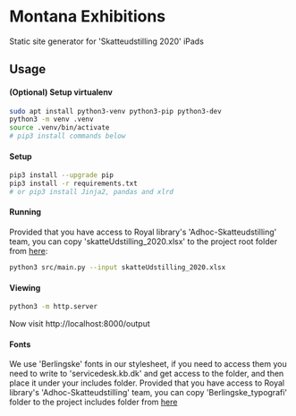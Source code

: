 # Montana Exhibitions

Static site generator for 'Skatteudstilling 2020' iPads

## Usage

#### (Optional) Setup virtualenv
```bash
sudo apt install python3-venv python3-pip python3-dev
python3 -m venv .venv
source .venv/bin/activate
# pip3 install commands below
```

#### Setup
```bash
pip3 install --upgrade pip
pip3 install -r requirements.txt
# or pip3 install Jinja2, pandas and xlrd
```

#### Running
Provided that you have access to Royal library's 'Adhoc-Skatteudstilling' team, you can copy 'skatteUdstilling_2020.xlsx' to the project root folder from [here](https://teams.microsoft.com/l/file/899C55C1-1929-4F98-9482-1C0848F71176?tenantId=6a74b223-3e14-422e-a272-1ee287717296&fileType=xlsx&objectUrl=https%3A%2F%2Fkbintern.sharepoint.com%2Fsites%2FAdhoc-Skatteudstilling%2FDelte%20dokumenter%2FGeneral%2FskatteUdstilling_2020.xlsx&baseUrl=https%3A%2F%2Fkbintern.sharepoint.com%2Fsites%2FAdhoc-Skatteudstilling&serviceName=teams&threadId=19:9bc5e6cb3b3b4ceb86190d651bd61050@thread.tacv2&groupId=0cb62681-4a07-4daa-82eb-8e68a610e7ce): 

```bash
python3 src/main.py --input skatteUdstilling_2020.xlsx
```

#### Viewing
```bash
python3 -m http.server
```
Now visit http://localhost:8000/output

#### Fonts
We use 'Berlingske' fonts in our stylesheet, if you need to access them you need to write to 'servicedesk.kb.dk' and get access to the folder, and then place it under your includes folder.
Provided that you have access to Royal library's 'Adhoc-Skatteudstilling' team, you can copy 'Berlingske_typografi' folder to the project includes folder from [here](https://teams.microsoft.com/_#/school/files/General?threadId=19%3A9bc5e6cb3b3b4ceb86190d651bd61050%40thread.tacv2&ctx=channel&context=Berlingske_typografi&rootfolder=%252Fsites%252FAdhoc-Skatteudstilling%252FDelte%2520dokumenter%252FGeneral%252FBerlingske_typografi)
